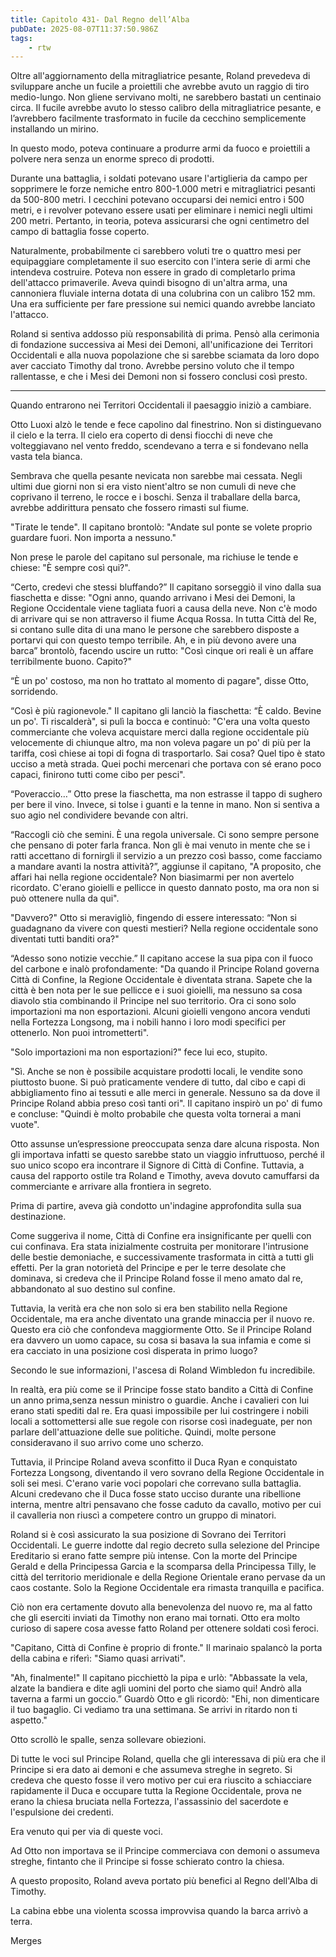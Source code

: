 ```yaml
---
title: Capitolo 431- Dal Regno dell’Alba
pubDate: 2025-08-07T11:37:50.986Z
tags:
    - rtw
---
```















Oltre all'aggiornamento della mitragliatrice pesante, Roland prevedeva di sviluppare anche un fucile a proiettili che avrebbe avuto un raggio di tiro medio-lungo. Non gliene servivano molti, ne sarebbero bastati un centinaio circa. Il fucile avrebbe avuto lo stesso calibro della mitragliatrice pesante, e l’avrebbero facilmente trasformato in fucile da cecchino semplicemente installando un mirino.


In questo modo, poteva continuare a produrre armi da fuoco e proiettili a polvere nera senza un enorme spreco di prodotti.


Durante una battaglia, i soldati potevano usare l'artiglieria da campo per sopprimere le forze nemiche entro 800-1.000 metri e mitragliatrici pesanti da 500-800 metri. I cecchini potevano occuparsi dei nemici entro i 500 metri, e i revolver potevano essere usati per eliminare i nemici negli ultimi 200 metri. Pertanto, in teoria, poteva assicurarsi che ogni centimetro del campo di battaglia fosse coperto.


Naturalmente, probabilmente ci sarebbero voluti tre o quattro mesi per equipaggiare completamente il suo esercito con l'intera serie di armi che intendeva costruire. Poteva non essere in grado di completarlo prima dell'attacco primaverile. Aveva quindi bisogno di un'altra arma, una cannoniera fluviale interna dotata di una colubrina con un calibro 152 mm. Una era sufficiente per fare pressione sui nemici quando avrebbe lanciato l'attacco.


Roland si sentiva addosso più responsabilità di prima. Pensò alla cerimonia di fondazione successiva ai Mesi dei Demoni, all'unificazione dei Territori Occidentali e alla nuova popolazione che si sarebbe sciamata  da loro dopo aver cacciato Timothy dal trono. Avrebbe persino voluto che il tempo rallentasse, e che i Mesi dei Demoni non si fossero conclusi così presto.






****






Quando entrarono nei Territori Occidentali il paesaggio iniziò a cambiare.


Otto Luoxi alzò le tende e fece capolino dal finestrino. Non si distinguevano il cielo e la terra. Il cielo era coperto di densi fiocchi di neve che volteggiavano nel vento freddo, scendevano a terra e si fondevano nella vasta tela bianca.


Sembrava che quella pesante nevicata non sarebbe mai cessata. Negli ultimi due giorni non si era visto nient'altro se non cumuli di neve che coprivano il terreno, le rocce e i boschi. Senza il traballare della barca, avrebbe addirittura pensato che fossero rimasti sul fiume.


"Tirate le tende". Il capitano brontolò: "Andate sul ponte se volete proprio guardare fuori. Non importa a nessuno."


Non prese le parole del capitano sul personale, ma richiuse le tende e chiese: "È sempre così qui?".


“Certo, credevi che stessi bluffando?” Il capitano sorseggiò il vino dalla sua fiaschetta e disse: "Ogni anno, quando arrivano i Mesi dei Demoni, la Regione Occidentale viene tagliata fuori a causa della neve. Non c'è modo di arrivare qui se non attraverso il fiume Acqua Rossa. In tutta Città del Re, si contano sulle dita di una mano le persone che sarebbero disposte a portarvi qui con questo tempo terribile. Ah, e in più devono avere una barca” brontolò, facendo uscire un rutto: "Così cinque ori reali è un affare terribilmente buono. Capito?"


“È un po' costoso, ma non ho trattato al momento di pagare", disse Otto, sorridendo.


“Così è più ragionevole." Il capitano gli lanciò la fiaschetta: “È caldo. Bevine un po'. Ti riscalderà", si pulì la bocca e continuò: "C'era una volta questo commerciante che voleva acquistare merci dalla regione occidentale più velocemente di chiunque altro, ma non voleva pagare un po' di più per la tariffa, così chiese ai topi di fogna di trasportarlo. Sai cosa? Quel tipo è stato ucciso a metà strada. Quei pochi mercenari che portava con sé erano poco capaci, finirono tutti come cibo per pesci".


“Poveraccio…” Otto prese la fiaschetta, ma non estrasse il tappo di sughero per bere il vino. Invece, si tolse i guanti e la tenne in mano. Non si sentiva a suo agio nel condividere bevande con altri.


“Raccogli ciò che semini. È una regola universale. Ci sono sempre persone che pensano di poter farla franca. Non gli è mai venuto in mente che se i ratti accettano di fornirgli il servizio a un prezzo così basso, come facciamo a mandare avanti la nostra attività?”, aggiunse il capitano, "A proposito, che affari hai nella regione occidentale? Non biasimarmi per non avertelo ricordato. C'erano gioielli e pellicce in questo dannato posto, ma ora non si può ottenere nulla da qui".


"Davvero?" Otto si meravigliò, fingendo di essere interessato: “Non si guadagnano da vivere con questi mestieri? Nella regione occidentale sono diventati tutti banditi ora?"


“Adesso sono notizie vecchie.” Il capitano accese la sua pipa con il fuoco del carbone e inalò profondamente: "Da quando il Principe Roland governa Città di Confine, la Regione Occidentale è diventata strana. Sapete che la città è ben nota per le sue pellicce e i suoi gioielli, ma nessuno sa cosa diavolo stia combinando il Principe nel suo territorio. Ora ci sono solo importazioni ma non esportazioni. Alcuni gioielli vengono ancora venduti nella Fortezza Longsong, ma i nobili hanno i loro modi specifici per ottenerlo. Non puoi intrometterti".


"Solo importazioni ma non esportazioni?" fece lui eco, stupito.


"Sì. Anche se non è possibile acquistare prodotti locali, le vendite sono piuttosto buone. Si può praticamente vendere di tutto, dal cibo e capi di abbigliamento fino ai tessuti e alle merci in generale. Nessuno sa da dove il Principe Roland abbia preso così tanti ori". Il capitano inspirò un po' di fumo e concluse: "Quindi è molto probabile che questa volta tornerai a mani vuote".


Otto assunse un’espressione preoccupata senza dare alcuna risposta. Non gli importava infatti se questo sarebbe stato un viaggio infruttuoso, perché il suo unico scopo era incontrare il Signore di Città di Confine. Tuttavia, a causa del rapporto ostile tra Roland e Timothy, aveva dovuto camuffarsi da commerciante e arrivare alla frontiera in segreto.


Prima di partire, aveva già condotto un'indagine approfondita sulla sua destinazione.


Come suggeriva il nome, Città di Confine era insignificante per quelli con cui confinava. Era stata inizialmente costruita per monitorare l'intrusione delle bestie demoniache, e successivamente trasformata in città a tutti gli effetti. Per la gran notorietà del Principe e per le terre desolate che dominava, si credeva che il Principe Roland fosse il meno amato dal re, abbandonato al suo destino sul confine.


Tuttavia, la verità era che non solo si era ben stabilito nella Regione Occidentale, ma era anche diventato una grande minaccia per il nuovo re. Questo era ciò che confondeva maggiormente Otto. Se il Principe Roland era davvero un uomo capace, su cosa si basava la sua infamia e come si era cacciato in una posizione così disperata in primo luogo?


Secondo le sue informazioni, l'ascesa di Roland Wimbledon fu incredibile.


In realtà, era più come se il Principe fosse stato bandito a Città di Confine un anno prima,senza nessun ministro o guardie. Anche i cavalieri con lui erano stati spediti dal re. Era quasi impossibile per lui costringere i nobili locali a sottomettersi alle sue regole con risorse così inadeguate, per non parlare dell'attuazione delle sue politiche. Quindi, molte persone consideravano il suo arrivo come uno scherzo.


Tuttavia, il Principe Roland aveva sconfitto il Duca Ryan e conquistato Fortezza Longsong, diventando il vero sovrano della Regione Occidentale in soli sei mesi. C'erano varie voci popolari che correvano sulla battaglia. Alcuni credevano che il Duca fosse stato ucciso durante una ribellione interna, mentre altri pensavano che fosse caduto da cavallo, motivo per cui il cavalleria non riuscì a competere contro un gruppo di minatori.


Roland si è così assicurato la sua posizione di Sovrano dei Territori Occidentali. Le guerre indotte dal regio decreto sulla selezione del Principe Ereditario si erano fatte sempre più intense. Con la morte del Principe Gerald e della Principessa Garcia e la scomparsa della Principessa Tilly, le città del territorio meridionale e della Regione Orientale erano pervase da un caos costante. Solo la Regione Occidentale era rimasta tranquilla e pacifica.


Ciò non era certamente dovuto alla benevolenza del nuovo re, ma al fatto che gli eserciti inviati da Timothy non erano mai tornati. Otto era molto curioso di sapere cosa avesse fatto Roland per ottenere soldati così feroci.


"Capitano, Città di Confine è proprio di fronte." Il marinaio spalancò la porta della cabina e riferì: "Siamo quasi arrivati".


"Ah, finalmente!" Il capitano picchiettò la pipa e urlò: "Abbassate la vela, alzate la bandiera e dite agli uomini del porto che siamo qui! Andrò alla taverna a farmi un goccio.” Guardò Otto e gli ricordò: "Ehi, non dimenticare il tuo bagaglio. Ci vediamo tra una settimana. Se arrivi in ritardo non ti aspetto."


Otto scrollò le spalle, senza sollevare obiezioni.


Di tutte le voci sul Principe Roland, quella che gli interessava di più era che il Principe si era dato ai demoni e che assumeva streghe in segreto. Si credeva che questo fosse il vero motivo per cui era riuscito a schiacciare rapidamente il Duca e occupare tutta la Regione Occidentale, prova ne erano la chiesa bruciata nella Fortezza, l'assassinio del sacerdote e l'espulsione dei credenti.


Era venuto qui per via di queste voci.


Ad Otto non importava se il Principe commerciava con demoni o assumeva streghe, fintanto che il Principe si fosse schierato contro la chiesa.


A questo proposito, Roland aveva portato più benefici al Regno dell'Alba di Timothy.


La cabina ebbe una violenta scossa improvvisa quando la barca arrivò a terra.






Merges
                                


                                



